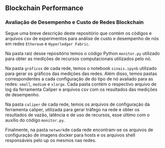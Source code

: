 ## Blockchain Performance
### Avaliação de Desempenho e Custo de Redes Blockchain

Segue uma breve descrição deste repositório que contém os códigos e arquivos csv de experimentos para análise de custo e desempenho de nós em redes `Ethereum` e `Hyperledger Fabric`.

Na pasta raiz desse repositório temos o código Python `monitor.py` utilizado para obter as medições de recursos computacionais utilizados pelo nó.

Na pasta `gráficos` de cada rede, temos o notebook `sinais.ipynb` utilizado para gerar os gráficos das medições das redes. Além disso, temos pastas correspondentes a cada configuração de do tipo de nó avaliado para as redes: `small`, `medium` e `xlarge`. Cada pasta contém o respectivo arquivo de log da ferramenta Caliper e arquivos csv com os resultados das medições de desempenho.

Na pasta `caliper` de cada rede, temos os arquivos de configuração da ferramenta caliper, utilizada para gerar tráfego na rede e obter os resultados de vazão, latência e de uso de recursos, esse último com o auxílio do código `monitor.py`. 

Finalmente, na pasta `network`de cada rede encontram-se os arquivos de configuração de imagens docker para hosts e os arquivos shell responsáveis pelo up os mesmos nas redes.
